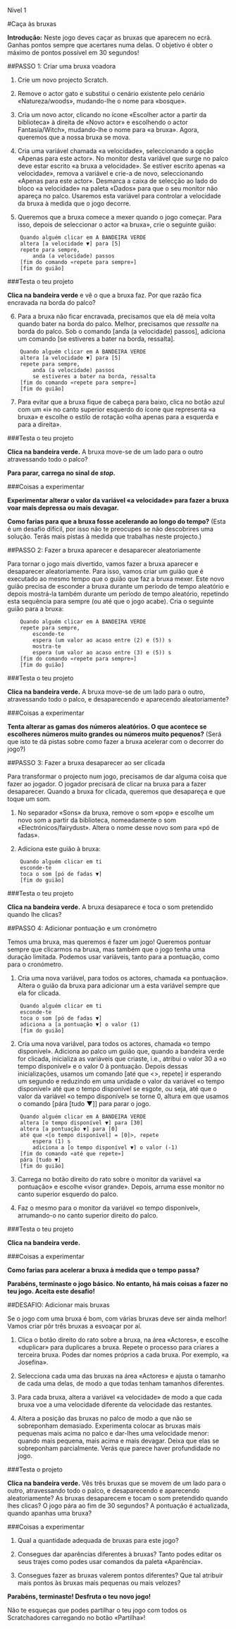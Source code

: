 Nível 1

#Caça às bruxas

__Introdução:__
Neste jogo deves caçar as bruxas que aparecem no ecrã. Ganhas pontos sempre que
acertares numa delas. O objetivo é obter o máximo de pontos possível em 30
segundos!

##PASSO 1: Criar uma bruxa voadora

1. Crie um novo projecto Scratch.

2. Remove o actor gato e substitui o cenário existente pelo cenário
«Natureza/woods», mudando-lhe o nome para «bosque».

3. Cria um novo actor, clicando no ícone «Escolher actor a partir da biblioteca»
à direita de «Novo actor» e escolhendo o actor Fantasia/Witch», mudando-lhe o
nome para «a bruxa». Agora, queremos que a nossa bruxa se mova.

4. Cria uma variável chamada «a velocidade», seleccionando a opção «Apenas para
este actor». No monitor desta variável que surge no palco deve estar escrito «a
bruxa a velocidade». Se estiver escrito apenas «a velocidade», remova a variável
e crie-a de novo, seleccionando «Apenas para este actor». Desmarca a caixa de
selecção ao lado do bloco «a velocidade» na paleta «Dados» para que o seu
monitor não apareça no palco. Usaremos esta variável para controlar a velocidade
da bruxa à medida que o jogo decorre.

5. Queremos que a bruxa comece a mexer quando o jogo começar. Para isso, depois
de seleccionar o actor «a bruxa», crie o seguinte guião:

```scratch
	Quando alguém clicar em A BANDEIRA VERDE
	altera [a velocidade ▼] para [5]
	repete para sempre,
		anda (a velocidade) passos
	[fim do comando «repete para sempre»]
	[fim do guião]
```
		
###Testa o teu projeto

__Clica na bandeira verde__ e vê o que a bruxa faz. Por que razão fica encravada
na borda do palco?

6. Para a bruxa não ficar encravada, precisamos que ela dê meia volta quando
bater na borda do palco. Melhor, precisamos que _ressalte_ na borda do palco.
Sob o comando [anda (a velocidade) passos], adiciona um  comando [se estiveres a
bater na borda, ressalta].

```scratch
	Quando alguém clicar em A BANDEIRA VERDE
	altera [a velocidade ▼] para [5]
	repete para sempre,
		anda (a velocidade) passos
		se estiveres a bater na borda, ressalta
	[fim do comando «repete para sempre»]
	[fim do guião]
```
		
7. Para evitar que a bruxa fique de cabeça para baixo, clica no botão azul com
um «i» no canto superior esquerdo do ícone que representa «a bruxa» e escolhe o
estilo de rotação «olha apenas para a esquerda e para a direita».

###Testa o teu projeto

__Clica na bandeira verde.__ A bruxa move-se de um lado para o outro
atravessando todo o palco?

__Para parar, carrega no sinal de _stop_.__

###Coisas a experimentar

__Experimentar alterar o valor da variável «a velocidade» para fazer a bruxa
voar mais depressa ou mais devagar.__

__Como farias para que a bruxa fosse acelerando ao longo do tempo?__ (Esta é um
desafio difícil, por isso não te preocupes se não descobrires uma solução. Terás
mais pistas à medida que trabalhas neste projecto.)

##PASSO 2: Fazer a bruxa aparecer e desaparecer aleatoriamente

Para tornar o jogo mais divertido, vamos fazer a bruxa aparecer e desaparecer
aleatoriamente. Para isso, vamos criar um guião que é executado ao mesmo tempo
que o guião que faz a bruxa mexer. Este novo guião precisa de esconder a bruxa
durante um período de tempo aleatório e depois mostrá-la também durante um
período de tempo aleatório, repetindo esta sequência para sempre (ou até que o
jogo acabe). Cria o seguinte guião para a bruxa:

```scratch
	Quando alguém clicar em A BANDEIRA VERDE
	repete para sempre,
		esconde-te
		espera (um valor ao acaso entre (2) e (5)) s
		mostra-te
		espera (um valor ao acaso entre (3) e (5)) s
	[fim do comando «repete para sempre»]
	[fim do guião]
```

###Testa o teu projeto

__Clica na bandeira verde.__ A bruxa move-se de um lado para o outro,
atravessando todo o palco, e desaparecendo e aparecendo aleatoriamente?

###Coisas a experimentar

__Tenta alterar as gamas dos números aleatórios. O que acontece se escolheres
números muito grandes ou números muito pequenos?__ (Será que isto te dá pistas
sobre como fazer a bruxa acelerar com o decorrer do jogo?)

##PASSO 3: Fazer a bruxa desaparecer ao ser clicada

Para transformar o projecto num jogo, precisamos de dar alguma coisa que fazer
ao jogador. O jogador precisará de clicar na bruxa para a fazer desaparecer.
Quando a bruxa for clicada, queremos que desapareça e que toque um som.

1. No separador «Sons» da bruxa, remove o som «pop» e escolhe um novo som a
partir da biblioteca, nomeadamente o som «Electrónicos/fairydust». Altera o nome
desse novo som para «pó de fadas».

2. Adiciona este guião à bruxa:

```scratch
	Quando alguém clicar em ti
	esconde-te
	toca o som [pó de fadas ▼]
	[fim do guião]
```
		
###Testa o teu projeto

__Clica na bandeira verde.__ A bruxa desaparece e toca o som pretendido quando
lhe clicas?

##PASSO 4: Adicionar pontuação e um cronómetro

Temos uma bruxa, mas queremos é fazer um jogo! Queremos pontuar sempre que
clicarmos na bruxa, mas também que o jogo tenha uma duração limitada. Podemos
usar variáveis, tanto para a pontuação, como para o cronómetro.

1. Cria uma nova variável, para todos os actores, chamada «a pontuação». Altera
o guião da bruxa para adicionar um a esta variável sempre que ela for clicada.

```scratch
	Quando alguém clicar em ti
	esconde-te
	toca o som [pó de fadas ▼]
	adiciona a [a pontuação ▼] o valor (1)
	[fim do guião]
```
	
2. Cria uma nova variável, para todos os actores, chamada «o tempo disponível».
Adiciona ao palco um guião que, quando a bandeira verde for clicada, inicializa
as variáveis que criaste, i.e., atribui o valor 30 a «o tempo disponível» e o
valor 0 à pontuação. Depois dessas inicializações, usamos um comando [até que
<>, repete] ir esperando um segundo e reduzindo em uma unidade o valor da
variável «o tempo disponível» até que o tempo disponível se esgote, ou seja, até
que o valor da variável «o tempo disponível» se torne 0, altura em que usamos o
comando [pára [tudo ▼]] para parar o jogo.
	
```scratch
	Quando alguém clicar em A BANDEIRA VERDE
	altera [o tempo disponível ▼] para [30]
	altera [a pontuação ▼] para [0]
	até que <[o tempo disponível] = [0]>, repete
		espera (1) s
		adiciona a [o tempo disponível ▼] o valor (-1)
	[fim do comando «até que repete»]
	pára [tudo ▼]
	[fim do guião]
```

3. Carrega no botão direito do rato sobre o monitor da variável «a pontuação» e
escolhe «visor grande». Depois, arruma esse monitor no canto superior esquerdo
do palco.

4. Faz o mesmo para o monitor da variável «o tempo disponível», arrumando-o no
canto superior direito do palco.

###Testa o teu projeto

__Clica na bandeira verde.__

###Coisas a experimentar

__Como farias para acelerar a bruxa à medida que o tempo passa?__

__Parabéns, terminaste o jogo básico. No entanto, há mais coisas a fazer no teu
jogo. Aceita este desafio!__

##DESAFIO: Adicionar mais bruxas

Se o jogo com uma bruxa é bom, com várias bruxas deve ser ainda melhor! Vamos
criar pôr três bruxas a esvoaçar por aí.

1. Clica o botão direito do rato sobre a bruxa, na área «Actores», e escolhe
«duplicar» para duplicares a bruxa. Repete o processo para criares a terceira
bruxa. Podes dar nomes próprios a cada bruxa. Por exemplo, «a Josefina».

2. Selecciona cada uma das bruxas na área «Actores» e ajusta o tamanho de cada
uma delas, de modo a que todas tenham tamanhos diferentes.

3. Para cada bruxa, altera a variável «a velocidade» de modo a que cada bruxa
voe a uma velocidade diferente da velocidade das restantes.

4. Altera a posição das bruxas no palco de modo a que não se sobreponham
demasiado. Experimenta colocar as bruxas mais pequenas mais acima no palco e
dar-lhes uma velocidade menor: quando mais pequena, mais acima e mais devagar.
Deixa que elas se sobreponham parcialmente. Verás que parece haver profundidade
no jogo.

###Testa o projeto

__Clica na bandeira verde.__ Vês três bruxas que se movem de um lado para o
outro, atravessando todo o palco, e desaparecendo e aparecendo aleatoriamente?
As bruxas desaparecem e tocam o som pretendido quando lhes clicas? O jogo pára
ao fim de 30 segundos? A pontuação é actualizada, quando apanhas uma bruxa?

###Coisas a experimentar

1. Qual a quantidade adequada de bruxas para este jogo?

2. Consegues dar aparências diferentes à bruxas? Tanto podes editar os seus
trajes como podes usar comandos da paleta «Aparência».

3. Consegues fazer as bruxas valerem pontos diferentes? Que tal atribuir mais
pontos às bruxas mais pequenas ou mais velozes?

__Parabéns, terminaste! Desfruta o teu novo jogo!__

Não te esqueças que podes partilhar o teu jogo com todos os Scratchadores
carregando no botão «Partilha»!